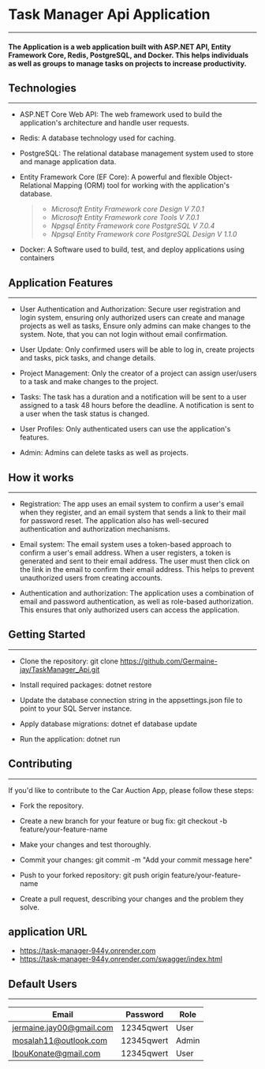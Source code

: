 # Task Manager Api Application
____
#### The Application is a web application built with ASP.NET API, Entity Framework Core, Redis, PostgreSQL, and Docker. This helps individuals as well as groups to manage tasks on projects to increase productivity.


## Technologies
____
* ASP.NET Core Web API: The web framework used to build the application's architecture and handle user requests.

* Redis: A database technology used for caching.

* PostgreSQL: The relational database management system used to store and manage application data.
  
* Entity Framework Core (EF Core): A powerful and flexible Object-Relational Mapping (ORM) tool for working with the application's database.
  > - *Microsoft Entity Framework core Design V 7.0.1*
  > - *Microsoft Entity Framework core Tools V 7.0.1*
  > - *Npgsql Entity Framework core PostgreSQL V 7.0.4*
  > - *Npgsql Entity Framework core PostgreSQL Design V 1.1.0*

* Docker: A Software used to build, test, and deploy applications using containers


## Application Features
____
* User Authentication and Authorization: Secure user registration and login system, ensuring only authorized users can create and manage projects as well as tasks,
  Ensure only admins can make changes to the system. Note, that you can not login without email confirmation.

* User Update: Only confirmed users will be able to log in, create projects and tasks, pick tasks, and change details.

* Project Management: Only the creator of a project can assign user/users to a task and make changes to the project.

* Tasks: The task has a duration and a notification will be sent to a user assigned to a task 48 hours before the deadline. A notification is sent to a user when the task status is changed.

* User Profiles: Only authenticated users can use the application's features.

* Admin: Admins can delete tasks as well as projects.

## How it works
_____
* Registration: The app uses an email system to confirm a user's email when they register, and an email system that sends a link to their mail for password reset. The application also has well-secured authentication and authorization mechanisms.
  
* Email system: The email system uses a token-based approach to confirm a user's email address. When a user registers, a token is generated and sent to their email address. The user must then click on the link in the email to confirm their email address. This helps to prevent unauthorized users from creating accounts.
  
* Authentication and authorization: The application uses a combination of email and password authentication, as well as role-based authorization. This ensures that only authorized users can access the application.

## Getting Started
_____
* Clone the repository: git clone https://github.com/Germaine-jay/TaskManager_Api.git

* Install required packages: dotnet restore

* Update the database connection string in the appsettings.json file to point to your SQL Server instance.

* Apply database migrations: dotnet ef database update

* Run the application: dotnet run


## Contributing
_____
If you'd like to contribute to the Car Auction App, please follow these steps:

* Fork the repository.

* Create a new branch for your feature or bug fix: git checkout -b feature/your-feature-name

* Make your changes and test thoroughly.

* Commit your changes: git commit -m "Add your commit message here"

* Push to your forked repository: git push origin feature/your-feature-name

* Create a pull request, describing your changes and the problem they solve.

## application URL
* https://task-manager-944y.onrender.com
* https://task-manager-944y.onrender.com/swagger/index.html

## Default Users
___
| Email                    | Password   | Role       |
| -----------------------  | ---------- | ---------- |
| jermaine.jay00@gmail.com | 12345qwert | User       |
| mosalah11@outlook.com    | 12345qwert | Admin      |
| IbouKonate@gmail.com     | 12345qwert | User       |  
